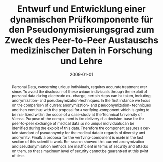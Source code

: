 ---
abstract: Personal Data, concerning unique individuals, requires accurate treatment
  ever since. To avoid the disclosure of these unique individuals through the exploit
  of personal data during electronic ex- change, certain steps can be taken, including
  anonymization- and pseudonymization-techniques. In the first instance we focus on
  the comparison of current anonymization- and pseudonymization- techniques and then
  continue with the proposal for a verifying-component which is going to be rea- lized
  within the scope of a case-study at the Technical University of Vienna. Purpose
  of the compo- nent is the delivery of a decision-base for the peer-to-peer exchange
  of medical data so no unique individuals can be identified during the exploit of
  this data. Therefore the component assures a cer- tain standard of pseudonymity
  for the medical data in regards of diversity and anonymity. Finally a proposal for
  the verifying-component is made in the last section of this scientific work. Re-
  search showed that current anonymization and pseudonymization methods are insufficient
  in terms of security and attacks on them, so that a maximum level of security cannot
  be guaranteed at this point of time.
authors:
- Phujan Shadlau
date: '2009-01-01'
featured: false
links:
- name: Publik
  url: https://publik.tuwien.ac.at/showentry.php?ID=183676&lang=2
publication_types:
- '7'
publishDate: '2009-01-01'
title: Entwurf und Entwicklung einer dynamischen Prüfkomponente für den Pseudonymisierungsgrad
  zum Zweck des Peer-to-Peer Austauschs medizinischer Daten in Forschung und Lehre
url_pdf: ''
---